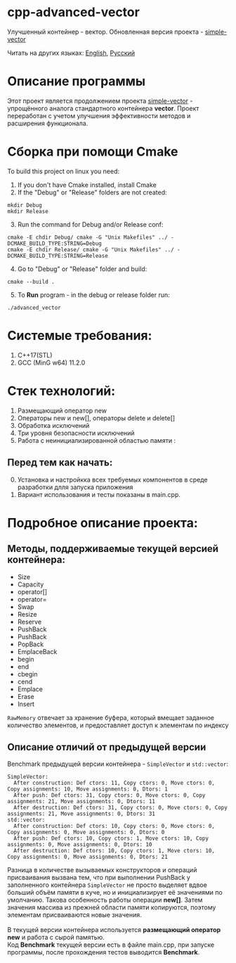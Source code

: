 # cpp-advanced-vector
Улучшенный контейнер - вектор.
Обновленная версия проекта - [simple-vector](https://github.com/ZakharovYuriy/cpp-simple-vector)

Читать на других языках: [English](README.md), [Русский](README.RUS.md)<br>

# Описание программы
Этот проект является продолжением проекта [simple-vector](https://github.com/ZakharovYuriy/cpp-simple-vector) - упрощённого аналога стандартного контейнера **vector**. Проект переработан с учетом улучшения эффективности методов и расширения функционала.

# Сборка при помощи Cmake
To build this project on linux you need:<br>
1) If you don't have Cmake installed, install Cmake<br>
2) If the "Debug" or "Release" folders are not created:<br>

```
mkdir Debug
mkdir Release
```
3) Run the command for Debug and/or Release conf:<br>

```
cmake -E chdir Debug/ cmake -G "Unix Makefiles" ../ -DCMAKE_BUILD_TYPE:STRING=Debug
cmake -E chdir Release/ cmake -G "Unix Makefiles" ../ -DCMAKE_BUILD_TYPE:STRING=Release 
```
4) Go to "Debug" or "Release" folder and build:<br>

```
cmake --build .
```

5) To **Run** program - in the debug or release folder run:<br>

```
./advanced_vector
```
# Системые требования:
  1. C++17(STL)
  2. GCC (MinG w64) 11.2.0  

# Стек технологий:
  1. Размещающий оператор new<br>
  2. Операторы new и new[], операторы delete и delete[]<br>
  3. Обработка исключений<br>
  4. Три уровня безопасности исключений<br>
  5. Работа с неинициализированной областью памяти : <memory>

## Перед тем как начать:
  0. Установка и настройкка всех требуемых компонентов в среде разработки длля запуска приложения<br>
  1. Вариант использования и тесты показаны в main.cpp.<br>

# Подробное описание проекта:
## Методы, поддерживаемые текущей версией контейнера:
 - Size
 - Capacity
 - operator[]
 - operator=
 - Swap
 - Resize
 - Reserve
 - PushBack
 - PushBack
 - PopBack
 - EmplaceBack
 - begin
 - end
 - cbegin
 - cend
 - Emplace
 - Erase
 - Insert

`RawMemory` отвечает за хранение буфера, который вмещает заданное количество элементов, и предоставляет доступ к элементам по индексу<br>

## Описание отличий от предыдущей версии
Benchmark предыдущей версии контейнера - `SimpleVector` и `std::vector`:

```
SimpleVector:
  After construction: Def ctors: 11, Copy ctors: 0, Move ctors: 0, Copy assignments: 10, Move assignments: 0, Dtors: 1
  After push: Def ctors: 31, Copy ctors: 0, Move ctors: 0, Copy assignments: 21, Move assignments: 0, Dtors: 11
  After destruction: Def ctors: 31, Copy ctors: 0, Move ctors: 0, Copy assignments: 21, Move assignments: 0, Dtors: 31
std::vector:
  After construction: Def ctors: 10, Copy ctors: 0, Move ctors: 0, Copy assignments: 0, Move assignments: 0, Dtors: 0
  After push: Def ctors: 10, Copy ctors: 1, Move ctors: 10, Copy assignments: 0, Move assignments: 0, Dtors: 10
  After destruction: Def ctors: 10, Copy ctors: 1, Move ctors: 10, Copy assignments: 0, Move assignments: 0, Dtors: 21
```

Разница в количестве вызываемых конструкторов и операций присваивания вызвана тем, что при выполнении PushBack у заполненного контейнера `SimpleVector` не просто выделяет вдвое больший объём памяти в куче, но и инициализирует её значениями по умолчанию. Такова особенность работы операции **new[]**. Затем значения массива из прежней области памяти копируются, поэтому элементам присваиваются новые значения.<br>
<br>
В текущей версии контейнера используется **размещающий оператор new** и работа с сырой памятью.<br>
Код **Benchmark** текущей версии есть в файле main.cpp, при запуске программы, после прохождения тестов выводится **Benchmark**.<br>

